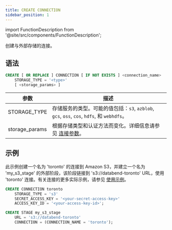```yaml
---
title: CREATE CONNECTION
sidebar_position: 1
---
```

import FunctionDescription from '@site/src/components/FunctionDescription';

<FunctionDescription description="引入或更新: v1.2.339"/>

创建与外部存储的连接。

## 语法

```sql
CREATE [ OR REPLACE ] CONNECTION [ IF NOT EXISTS ] <connection_name> 
    STORAGE_TYPE = '<type>' 
    [ <storage_params> ]

```

| 参数             | 描述                                                                                                                                        |
|------------------|----------------------------------------------------------------------------------------------------------------------------------------------------|
| STORAGE_TYPE     | 存储服务的类型。可能的值包括：`s3`, `azblob`, `gcs`, `oss`, `cos`, `hdfs`, 和 `webhdfs`。                                      |
| storage_params   | 根据存储类型和认证方法而变化。详细信息请参见 [连接参数](../../../00-sql-reference/51-connect-parameters.md)。 |

## 示例

此示例创建一个名为 'toronto' 的连接到 Amazon S3，并建立一个名为 'my_s3_stage' 的外部阶段，该阶段链接到 's3://databend-toronto' URL，使用 'toronto' 连接。有关连接的更多实际示例，请参见 [使用示例](index.md#usage-examples)。  

```sql
CREATE CONNECTION toronto 
    STORAGE_TYPE = 's3' 
    SECRET_ACCESS_KEY = '<your-secret-access-key>' 
    ACCESS_KEY_ID = '<your-access-key-id>';

CREATE STAGE my_s3_stage 
    URL = 's3://databend-toronto' 
    CONNECTION = (CONNECTION_NAME = 'toronto');
```